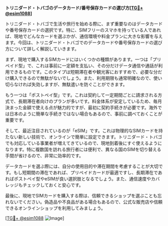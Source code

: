 **トリニダード・トバゴのデータカード/番号保存カードの選び方[[TG💪+ @esim1088](https://t.me/s/esim1088)]**

トリニダード・トバゴで生活や旅行を始める際に、まず重要なのはデータカードや番号保存カードの選択です。特に、SIMフリーのスマホを持っている人であれば、現地でどんなカードを選ぶかが、通信環境や料金プランに大きな影響を与えます。今回は、トリニダード・トバゴでのデータカードや番号保存カードの選び方について詳しく解説していきます。

まず、現地で購入するSIMカードにはいくつかの種類があります。一つは「プリペイド型」で、これは事前に一定額を支払い、その分だけデータ通信や通話が利用できるものです。このタイプは短期滞在者や観光客におすすめで、必要な分だけ購入できるので無駄がないでしょう。また、利用期限も通常明確なので、使い切らなければ失効しますが、無駄遣いを防ぐことができます。

もう一つは「ポストペイ型」です。これは契約して一定期間ごとに請求される方式で、長期滞在者向けのプランが多いです。料金体系が安定しているため、毎月決まった金額で使える点が魅力的ですが、最初に契約手続きが必要です。海外では日本のように簡単な手続きではない場合もあるので、事前に調べておくことが重要です。

そして、最近注目されているのが「eSIM」です。これは物理的なSIMカードを持たない新しい技術で、オンラインで簡単に設定できます。トリニダード・トバゴでも対応している事業者が増えてきているので、現地到着後にすぐ使えるようになります。特に複数国を訪れる旅行者には便利で、異なる国のSIMを切り替える手間が省けるので、非常に効率的です。

データカードを選ぶ際には、自分の使用目的や滞在期間を考慮することが大切です。もし短期間の滞在であれば、プリペイドカードが最適ですし、長期滞在であればポストペイ型やeSIMが良い選択肢となるでしょう。また、通信速度やカバレッジもチェックしておくと安心です。

最後に、現地でSIMカードを購入する際は、信頼できるショップを選ぶことも忘れないでください。偽造品や不良品がある場合もあるので、公式な販売店や信頼できるオンラインショップを利用してみましょう。

[[TG💪+ @esim1088](https://t.me/s/esim1088) ![Image](https://i.postimg.cc/Y0z9fWf4/image.png)]